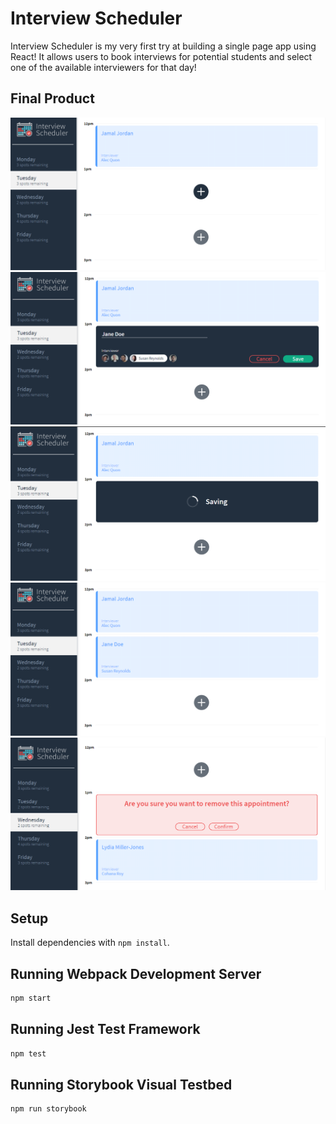 # Interview Scheduler
Interview Scheduler is my very first try at building a single page app using React! It allows users to book interviews for potential students and select one of the available interviewers for that day!

## Final Product 
!["The Interview Scheduler's 'landing page'."](https://github.com/lisafaggiolo/scheduler/blob/master/client/public/screenshots/landing-page.png)
!["By filling out this form, you can create or edit an appointment."](https://github.com/lisafaggiolo/scheduler/blob/master/client/public/screenshots/create-appointment.png)
!["Wait for it..."](https://github.com/lisafaggiolo/scheduler/blob/master/client/public/screenshots/saving.png)
!["Our new appointment is now added to the Scheduler!"](https://github.com/lisafaggiolo/scheduler/blob/master/client/public/screenshots/appointment-added.png)
!["Safety stop before deleting an appointment permanently."](https://github.com/lisafaggiolo/scheduler/blob/master/client/public/screenshots/safety-delete.png)





## Setup

Install dependencies with `npm install`.

## Running Webpack Development Server

```sh
npm start
```

## Running Jest Test Framework

```sh
npm test
```

## Running Storybook Visual Testbed

```sh
npm run storybook
```
